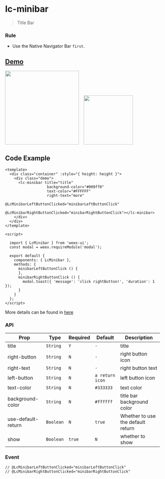 # lc-minibar 

> Title Bar

### Rule
- Use the Native Navigator Bar `first`.

## [Demo](https://h5.m.taobao.com/trip/lc-minibar/index.html?_wx_tpl=https%3A%2F%2Fh5.m.taobao.com%2Ftrip%2Flc-minibar%2Fdemo%2Findex.native-min.js)
<img src="https://img.alicdn.com/tfs/TB1IK_TfxPI8KJjSspfXXcCFXXa-750-1334.jpg" width="240"/>&nbsp;&nbsp;&nbsp;&nbsp;<img src="https://img.alicdn.com/tfs/TB1EJY_SpXXXXcmXpXXXXXXXXXX-200-200.png" width="160"/>

## Code Example

```vue
<template>
  <div class="container" :style="{ height: height }">
    <div class="demo">
      <lc-minibar title="title"
                   background-color="#009ff0"
                   text-color="#FFFFFF"
                   right-text="more"
                   @LcMinibarLeftButtonClicked="minibarLeftButtonClick"
                   @LcMinibarRightButtonClicked="minibarRightButtonClick"></lc-minibar>
    </div>
  </div>
</template>

<script>

  import { LcMinibar } from 'weex-ui';
  const modal = weex.requireModule('modal');

  export default {
    components: { LcMinibar },
    methods: {
      minibarLeftButtonClick () {
      },
      minibarRightButtonClick () {
        modal.toast({ 'message': 'click rightButton!', 'duration': 1 });
      }
    }
  };
</script>
```

More details can be found in [here](https://github.com/alibaba/weex-ui/blob/master/example/minibar/index.vue)


### API

| Prop | Type | Required | Default | Description |
|-------------|------------|--------|-----|-----|
| title | `String` |`Y`| `-` |title|
| right-button | `String` |`N`| `-` | right button icon |
| right-text | `String` |`N`| `-` | right button text |
| left-button | `String` |`N`| `a return icon` |  left button icon |
| text-color | `String` |`N`| `#333333` | text color |
| background-color | `String` |`N`| `#ffffff` | title bar background color |
| use-default-return | `Boolean` |`N`| `true` | Whether to use the default return |
| show | `Boolean` | `true` |`N`| whether to show |


### Event

```
// @LcMinibarLeftButtonClicked="minibarLeftButtonClick"
// @LcMinibarRightButtonClicked="minibarRightButtonClick"
```

